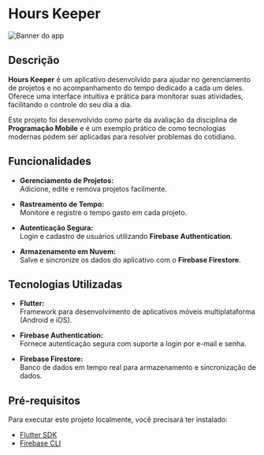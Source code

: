 # Hours Keeper

![Banner do app](https://i.imgur.com/z2vW06Y.png)

## Descrição

**Hours Keeper** é um aplicativo desenvolvido para ajudar no gerenciamento de projetos e no acompanhamento do tempo dedicado a cada um deles. Oferece uma interface intuitiva e prática para monitorar suas atividades, facilitando o controle do seu dia a dia.

Este projeto foi desenvolvido como parte da avaliação da disciplina de **Programação Mobile** e é um exemplo prático de como tecnologias modernas podem ser aplicadas para resolver problemas do cotidiano.

## Funcionalidades

- **Gerenciamento de Projetos:**  
  Adicione, edite e remova projetos facilmente.
  
- **Rastreamento de Tempo:**  
  Monitore e registre o tempo gasto em cada projeto.

- **Autenticação Segura:**  
  Login e cadastro de usuários utilizando **Firebase Authentication**.

- **Armazenamento em Nuvem:**  
  Salve e sincronize os dados do aplicativo com o **Firebase Firestore**.

## Tecnologias Utilizadas

- **Flutter:**  
  Framework para desenvolvimento de aplicativos móveis multiplataforma (Android e iOS).

- **Firebase Authentication:**  
  Fornece autenticação segura com suporte a login por e-mail e senha.

- **Firebase Firestore:**  
  Banco de dados em tempo real para armazenamento e sincronização de dados.

## Pré-requisitos

Para executar este projeto localmente, você precisará ter instalado:

- [Flutter SDK](https://flutter.dev/docs/get-started/install)
- [Firebase CLI](https://firebase.google.com/docs/cli)

